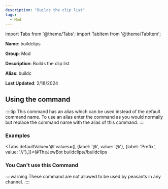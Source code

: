 ```yaml
---
description: "Builds the clip list"
tags:
  - Mod
---
```

import Tabs from '@theme/Tabs';
import TabItem from '@theme/TabItem';

**Name**: buildclips

**Group**: Mod

**Description**: Builds the clip list

**Alias**: buildc

**Last Updated**: 2/18/2024

## Using the command

::::tip
This command has an alias which can be used instead of the default command name. To use an alias enter the command as you would normally but replace the command name with the alias of this command.
::::

### Examples
<Tabs defaultValue='@'values={[ {label: '@', value: '@'}, {label: 'Prefix', value: '//'},]}><TabItem value='@'>@TheJewBot buildclips</TabItem><TabItem value='//'>//buildclips</TabItem></Tabs>

### You Can't use this Command
::::warning These command are not allowed to be used by peasants in any channel.
::::